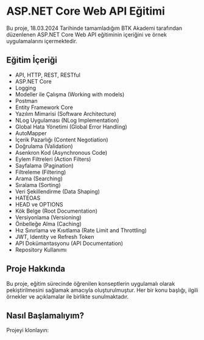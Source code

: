 # ASP.NET Core Web API Eğitimi

Bu proje, 18.03.2024 Tarihinde tamamladığım BTK Akademi tarafından düzenlenen ASP.NET Core Web API eğitiminin içeriğini ve örnek uygulamalarını içermektedir.

## Eğitim İçeriği

- API, HTTP, REST, RESTful
- ASP.NET Core
- Logging
- Modeller ile Çalışma (Working with models)
- Postman
- Entity Framework Core
- Yazılım Mimarisi (Software Architecture)
- NLog Uygulaması (NLog Implementation)
- Global Hata Yönetimi (Global Error Handling)
- AutoMapper
- İçerik Pazarlığı (Content Negotiation)
- Doğrulama (Validation)
- Asenkron Kod (Asynchronous Code)
- Eylem Filtreleri (Action Filters)
- Sayfalama (Pagination)
- Filtreleme (Filtering)
- Arama (Searching)
- Sıralama (Sorting)
- Veri Şekillendirme (Data Shaping)
- HATEOAS
- HEAD ve OPTIONS
- Kök Belge (Root Documentation)
- Versiyonlama (Versioning)
- Önbelleğe Alma (Caching)
- Hız Sınırlama ve Kısıtlama (Rate Limit and Throttling)
- JWT, Identity ve Refresh Token
- API Dokümantasyonu (API Documentation)
- Repository Kullanımı

## Proje Hakkında

Bu proje, eğitim sürecinde öğrenilen konseptlerin uygulamalı olarak pekiştirilmesini sağlamak amacıyla oluşturulmuştur. Her bir konu başlığı, ilgili örnekler ve açıklamalar ile birlikte sunulmaktadır.

## Nasıl Başlamalıyım?

Projeyi klonlayın:

